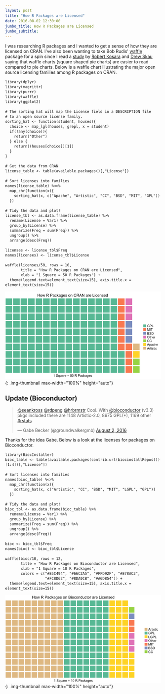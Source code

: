 ```yaml
---
layout: post
title: "How R Packages are Licensed"
date: 2016-08-02 12:30:00
jumbo_title: How R Packages are Licensed
jumbo_subtitle:
---
```


I was researching R packages and I wanted to get a sense of how they are
licensed on CRAN. I've also been wanting to take Bob Rudis'
[waffle](https://github.com/hrbrmstr/waffle) package for a spin since I read a
[study](https://eagereyes.org/blog/2016/an-illustrated-tour-of-the-pie-chart-study-results)
by [Robert Kosara](https://twitter.com/eagereyes) and
[Drew Skau](https://twitter.com/seeingstructure)
saying that waffle charts (square shaped pie charts) are easier to read compared
to pie charts. Below is a waffle chart illustrating the major open source
licensing families among R packages on CRAN.


    library(dplyr)
    library(magrittr)
    library(purrr)
    library(waffle)
    library(ggplot2)
    
    # The sorting hat will map the License field in a DESCRIPTION file
    # to an open source license family.
    sorting_hat <- function(student, houses){
      choice <- map_lgl(houses, grepl, x = student)
      if(!any(choice)){
        return("Other")
      } else {
        return((houses[choice])[1])
      }
    }
    
    # Get the data from CRAN
    license_table <- table(available.packages()[,"License"])
    
    # Sort licenses into families
    names(license_table) %<>%
      map_chr(function(x){
        sorting_hat(x, c("Apache", "Artistic", "CC", "BSD", "MIT", "GPL"))
      })  
    
    # Tidy the data and plot!
    license_tbl <- as.data.frame(license_table) %>%
      rename(License = Var1) %>%
      group_by(License) %>%
      summarize(Freq = sum(Freq)) %>%
      ungroup() %>%
      arrange(desc(Freq))
    
    licenses <- license_tbl$Freq
    names(licenses) <- license_tbl$License
    
    waffle(licenses/50, rows = 10,
           title = "How R Packages on CRAN are Licensed",
           xlab = "1 Square = 50 R Packages") +
      theme(legend.text=element_text(size=15), axis.title.x = element_text(size=15))

![center](/img/2016-08-02-How-R-Packages-are-Licensed/unnamed-chunk-1-1.png){: .img-thumbnail max-width="100%" height="auto"}

## Update (Bioconductor)

<blockquote class="twitter-tweet" data-conversation="none" data-lang="en"><p lang="en" dir="ltr"><a href="https://twitter.com/seankross">@seankross</a> <a href="https://twitter.com/rdpeng">@rdpeng</a> <a href="https://twitter.com/hrbrmstr">@hrbrmstr</a> Cool. With <a href="https://twitter.com/Bioconductor">@bioconductor</a> (v3.3) pkgs included there are 1148 Artistic-2.0, 8975 GPL(*), 1169 other <a href="https://twitter.com/hashtag/rstats?src=hash">#rstats</a></p>&mdash; Gabe Becker (@groundwalkergmb) <a href="https://twitter.com/groundwalkergmb/status/760524247768961024">August 2, 2016</a></blockquote>
<script async src="//platform.twitter.com/widgets.js" charset="utf-8"></script>

Thanks for the idea Gabe. Below is a look at the licenses for packages on
Bioconductor.


    library(BiocInstaller)
    bioc_table <- table(available.packages(contrib.url(biocinstallRepos())[1:4])[,"License"])
    
    # Sort licenses into families
    names(bioc_table) %<>%
      map_chr(function(x){
        sorting_hat(x, c("Artistic", "CC", "BSD", "MIT", "LGPL", "GPL"))
      })  
    
    # Tidy the data and plot!
    bioc_tbl <- as.data.frame(bioc_table) %>%
      rename(License = Var1) %>%
      group_by(License) %>%
      summarize(Freq = sum(Freq)) %>%
      ungroup() %>%
      arrange(desc(Freq))
    
    bioc <- bioc_tbl$Freq
    names(bioc) <- bioc_tbl$License
    
    waffle(bioc/10, rows = 12,
           title = "How R Packages on Bioconductor are Licensed",
           xlab = "1 Square = 10 R Packages",
           colors = c("#E5C494", "#66C2A5", "#FFD92F", "#E78AC3", 
                      "#FC8D62", "#8DA0CB", "#A6D854")) +
      theme(legend.text=element_text(size=15), axis.title.x = element_text(size=15))

![center](/img/2016-08-02-How-R-Packages-are-Licensed/unnamed-chunk-2-1.png){: .img-thumbnail max-width="100%" height="auto"}

